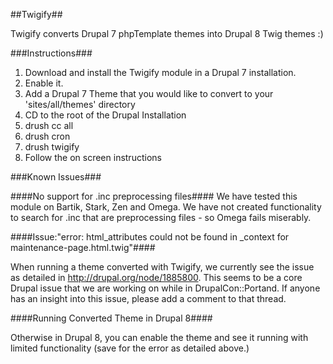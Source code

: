 ##Twigify##

Twigify converts Drupal 7 phpTemplate themes into Drupal 8 Twig themes :)

###Instructions###

1.  Download and install the Twigify module in a Drupal 7 installation.
2.  Enable it.
3.  Add a Drupal 7 Theme that you would like to convert to your 'sites/all/themes' directory
4. CD to the root of the Drupal Installation
5. drush cc all
6. drush cron
7. drush twigify
8. Follow the on screen instructions

###Known Issues###

####No support for .inc preprocessing files####
We have tested this module on Bartik, Stark, Zen and Omega. We have not created functionality to search for .inc that are preprocessing files - so Omega fails miserably.

####Issue:"error: html_attributes could not be found in _context for maintenance-page.html.twig"####

When running a theme converted with Twigify, we currently see the issue as detailed in http://drupal.org/node/1885800. This seems to be a core Drupal issue that we are working on while in DrupalCon::Portand. If anyone has an insight into this issue, please add a comment to that thread.

####Running Converted Theme in Drupal 8####

Otherwise in Drupal 8, you can enable the theme and see it running with limited functionality (save for the error as detailed above.)